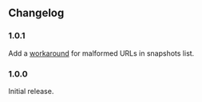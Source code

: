 ## Changelog

### 1.0.1

Add a [workaround](https://github.com/BGforgeNet/yawbdl/issues/5) for malformed URLs in snapshots list.

### 1.0.0

Initial release.

